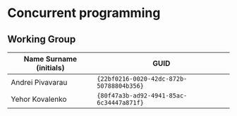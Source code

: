 # Concurrent programming

## Working Group

| Name Surname (initials) | GUID                                     |
| ----------------------- | ---------------------------------------- |
| Andrei Pivavarau        | `{22bf0216-0020-42dc-872b-50788804b356}` |
| Yehor Kovalenko         | `{80f47a3b-ad92-4941-85ac-6c34447a871f}` |
